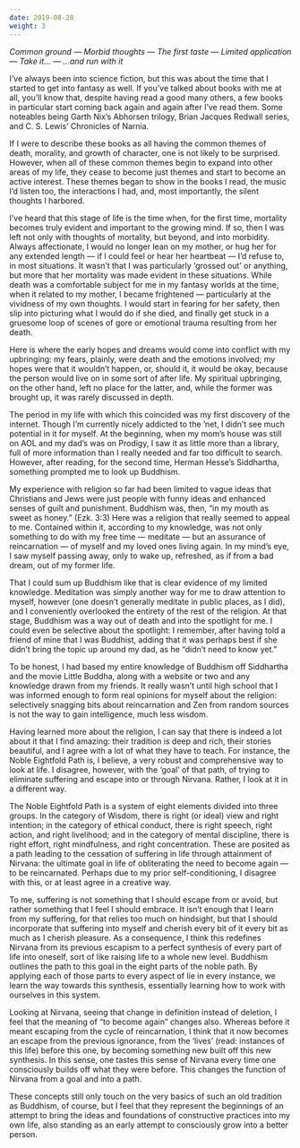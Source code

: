 ```yaml
---
date: 2019-08-28
weight: 3
---
```


*Common ground — Morbid thoughts — The first taste — Limited application — Take it... — ...and run with it*

I’ve always been into science fiction, but this was about the time that I started to get into fantasy as well. If you’ve talked about books with me at all, you’ll know that, despite having read a good many others, a few books in particular start coming back again and again after I’ve read them. Some noteables being Garth Nix’s Abhorsen trilogy, Brian Jacques Redwall series, and C. S. Lewis’ Chronicles of Narnia.

If I were to describe these books as all having the common themes of death, morality, and growth of character, one is not likely to be surprised. However, when all of these common themes begin to expand into other areas of my life, they cease to become just themes and start to become an active interest. These themes began to show in the books I read, the music I’d listen too, the interactions I had, and, most importantly, the silent thoughts I harbored.

I’ve heard that this stage of life is the time when, for the first time, mortality becomes truly evident and important to the growing mind. If so, then I was left not only with thoughts of mortality, but beyond, and into morbidity. Always affectionate, I would no longer lean on my mother, or hug her for any extended length — if I could feel or hear her heartbeat — I’d refuse to, in most situations. It wasn’t that I was particularly ‘grossed out’ or anything, but more that her mortality was made evident in these situations. While death was a comfortable subject for me in my fantasy worlds at the time, when it related to my mother, I became frightened — particularly at the vividness of my own thoughts. I would start in fearing for her safety, then slip into picturing what I would do if she died, and finally get stuck in a gruesome loop of scenes of gore or emotional trauma resulting from her death.

Here is where the early hopes and dreams would come into conflict with my upbringing: my fears, plainly, were death and the emotions involved; my hopes were that it wouldn’t happen, or, should it, it would be okay, because the person would live on in some sort of after life. My spiritual upbringing, on the other hand, left no place for the latter, and, while the former was brought up, it was rarely discussed in depth.

The period in my life with which this coincided was my first discovery of the internet. Though I’m currently nicely addicted to the ’net, I didn’t see much potential in it for myself. At the beginning, when my mom’s house was still on AOL and my dad’s was on Prodigy, I saw it as little more than a library, full of more information than I really needed and far too difficult to search. However, after reading, for the second time, Herman Hesse’s Siddhartha, something prompted me to look up Buddhism.

My experience with religion so far had been limited to vague ideas that Christians and Jews were just people with funny ideas and enhanced senses of guilt and punishment. Buddhism was, then, “in my mouth as sweet as honey.” (Ezk. 3:3) Here was a religion that really seemed to appeal to me. Contained within it, according to my knowledge, was not only something to do with my free time — meditate — but an assurance of reincarnation — of myself and my loved ones living again. In my mind’s eye, I saw myself passing away, only to wake up, refreshed, as if from a bad dream, out of my former life.

That I could sum up Buddhism like that is clear evidence of my limited knowledge. Meditation was simply another way for me to draw attention to myself, however (one doesn’t generally meditate in public places, as I did), and I conveniently overlooked the entirety of the rest of the religion. At that stage, Buddhism was a way out of death and into the spotlight for me. I could even be selective about the spotlight: I remember, after having told a friend of mine that I was Buddhist, adding that it was perhaps best if she didn’t bring the topic up around my dad, as he “didn’t need to know yet.”

To be honest, I had based my entire knowledge of Buddhism off Siddhartha and the movie Little Buddha, along with a website or two and any knowledge drawn from my friends. It really wasn’t until high school that I was informed enough to form real opinions for myself about the religion: selectively snagging bits about reincarnation and Zen from random sources is not the way to gain intelligence, much less wisdom.

Having learned more about the religion, I can say that there is indeed a lot about it that I find amazing: their tradition is deep and rich, their stories beautiful, and I agree with a lot of what they have to teach. For instance, the Noble Eightfold Path is, I believe, a very robust and comprehensive way to look at life. I disagree, however, with the ‘goal’ of that path, of trying to eliminate suffering and escape into or through Nirvana. Rather, I look at it in a different way.

The Noble Eightfold Path is a system of eight elements divided into three groups. In the category of Wisdom, there is right (or ideal) view and right intention; in the category of ethical conduct, there is right speech, right action, and right livelihood; and in the category of mental discipline, there is right effort, right mindfulness, and right concentration. These are posited as a path leading to the cessation of suffering in life through attainment of Nirvana: the ultimate goal in life of obliterating the need to become again — to be reincarnated. Perhaps due to my prior self-conditioning, I disagree with this, or at least agree in a creative way.

To me, suffering is not something that I should escape from or avoid, but rather something that I feel I should embrace. It isn’t enough that I learn from my suffering, for that relies too much on hindsight, but that I should incorporate that suffering into myself and cherish every bit of it every bit as much as I cherish pleasure. As a consequence, I think this redefines Nirvana from its previous escapism to a perfect synthesis of every part of life into oneself, sort of like raising life to a whole new level. Buddhism outlines the path to this goal in the eight parts of the noble path. By applying each of those parts to every aspect of lie in every instance, we learn the way towards this synthesis, essentially learning how to work with ourselves in this system.

Looking at Nirvana, seeing that change in definition instead of deletion, I feel that the meaning of “to become again” changes also. Whereas before it meant escaping from the cycle of reincarnation, I think that it now becomes an escape from the previous ignorance, from the ‘lives’ (read: instances of this life) before this one, by becoming something new built off this new synthesis. In this sense, one tastes this sense of Nirvana every time one consciously builds off what they were before. This changes the function of Nirvana from a goal and into a path.

These concepts still only touch on the very basics of such an old tradition as Buddhism, of course, but I feel that they represent the beginnings of an attempt to bring the ideas and foundations of constructive practices into my own life, also standing as an early attempt to consciously grow into a better person.
